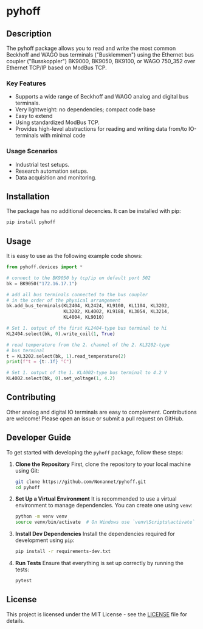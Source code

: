# pyhoff

## Description
The pyhoff package allows you to read and write the most common
Beckhoff and WAGO bus terminals ("Busklemmen") using the Ethernet bus
coupler ("Busskoppler") BK9000, BK9050, BK9100, or WAGO 750_352
over Ethernet TCP/IP based on ModBus TCP.

### Key Features
- Supports a wide range of Beckhoff and WAGO analog and digital bus
  terminals.
- Very lightweight: no dependencies; compact code base
- Easy to extend
- Using standardized ModBus TCP.
- Provides high-level abstractions for reading and writing data
  from/to IO-terminals with minimal code

### Usage Scenarios
- Industrial test setups.
- Research automation setups.
- Data acquisition and monitoring.

## Installation
The package has no additional decencies. It can be installed with pip:

```bash
pip install pyhoff
```

## Usage
It is easy to use as the following example code shows:

```python
from pyhoff.devices import *

# connect to the BK9050 by tcp/ip on default port 502
bk = BK9050("172.16.17.1")

# add all bus terminals connected to the bus coupler
# in the order of the physical arrangement
bk.add_bus_terminals(KL2404, KL2424, KL9100, KL1104, KL3202,
                     KL3202, KL4002, KL9188, KL3054, KL3214,
                     KL4004, KL9010)

# Set 1. output of the first KL2404-type bus terminal to hi
KL2404.select(bk, 0).write_coil(1, True)

# read temperature from the 2. channel of the 2. KL3202-type
# bus terminal
t = KL3202.select(bk, 1).read_temperature(2)
print(f"t = {t:.1f} °C")

# Set 1. output of the 1. KL4002-type bus terminal to 4.2 V
KL4002.select(bk, 0).set_voltage(1, 4.2)

```

## Contributing
Other analog and digital IO terminals are easy to complement. Contributions are welcome!
Please open an issue or submit a pull request on GitHub.

## Developer Guide
To get started with developing the `pyhoff` package, follow these steps:

1. **Clone the Repository**
   First, clone the repository to your local machine using Git:

   ```bash
   git clone https://github.com/Nonannet/pyhoff.git
   cd pyhoff
   ```

2. **Set Up a Virtual Environment**
   It is recommended to use a virtual environment to manage dependencies. You can create one using `venv`:

   ```bash
   python -m venv venv
   source venv/bin/activate  # On Windows use `venv\Scripts\activate`
   ```

3. **Install Dev Dependencies**
   Install the dependencies required for development using `pip`:

   ```bash
   pip install -r requirements-dev.txt
   ```

4. **Run Tests**
   Ensure that everything is set up correctly by running the tests:

   ```bash
   pytest
   ```
   
## License
This project is licensed under the MIT License - see the [LICENSE](LICENSE) file for details.